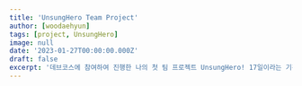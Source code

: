 ```yaml
---
title: 'UnsungHero Team Project'
author: [woodaehyun]
tags: [project, UnsungHero]
image: null
date: '2023-01-27T00:00:00.000Z'
draft: false
excerpt: '데브코스에 참여하여 진행한 나의 첫 팀 프로젝트 UnsungHero! 17일이라는 기간 동안 열정적으로 참여하였고 참여하면서 느낀 많은 것들을 토대로 회고록을 작성해 보려고 한다.'
---
```

